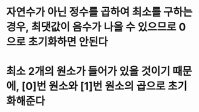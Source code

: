 # 자연수가 아닌 정수를 곱하여 최소를 구하는 경우, 최댓값이 음수가 나올 수 있으므로 0으로 초기화하면 안된다

# 최소 2개의 원소가 들어가 있을 것이기 때문에, [0]번 원소와 [1]번 원소의 곱으로 초기화해준다
